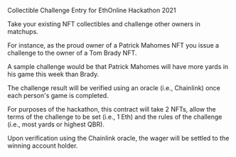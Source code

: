 Collectible Challenge
Entry for EthOnline Hackathon 2021

Take your existing NFT collectibles and challenge other owners in matchups.  

For instance, as the proud owner of a Patrick Mahomes NFT you issue a challenge to the owner of a Tom Brady NFT.

A sample challenge would be that Patrick Mahomes will have more yards in his game this week than Brady.

The challenge result will be verified using an oracle (i.e., Chainlink) once each person's game is completed.

For purposes of the hackathon, this contract will take 2 NFTs, allow the terms of the challenge to be set (i.e., 1 Eth) and the rules of the challenge (i.e., most yards or highest QBR).

Upon verification using the Chainlink oracle, the wager will be settled to the winning account holder.

